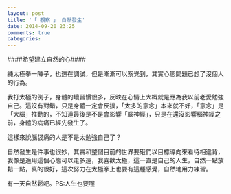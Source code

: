 ```yaml
---
layout: post
title: '「 觀察 」 自然發生'
date: 2014-09-20 23:25
comments: true
categories: 
---
```

####希望建立自然的心####

練太極拳一陣子，也還在調試，但是漸漸可以察覺到，其實心態問題已想了沒個人的行為。

我打太極的例子，身體的壞習慣很多，反映在心情上大概就是應為我以前老愛勉強自己。這沒有對錯，只是身體一定會反撲，「太多的意念」本來就不好，「意念」是「大腦」推動的，不知道最後是不是會影響「腦神經」，只是在還沒影響腦神經之前，身體的病痛已經先發生了。

這樣來說腦袋痛的人是不是太勉強自己了？

自然發生是件事也很妙，其實和整個目前的世界要硪們以目標導向來看待相違背，我像是適用這個心態可以走多遠，我喜歡太極，這一直是自己的人生，自然一點放鬆一點，真的很好，這次努力在太極拳上也要有這種感覺，自然地用力練習。


有一天自然鬆吧。PS:人生也要喔
